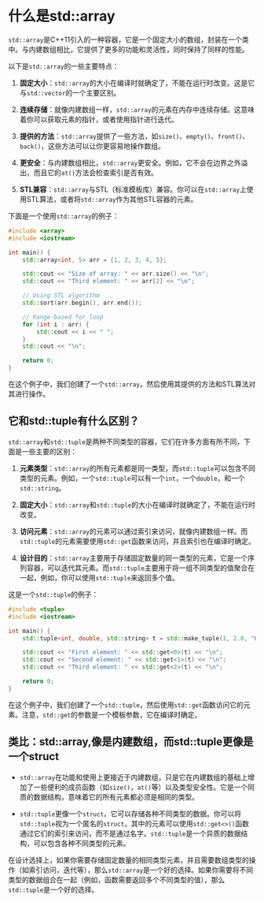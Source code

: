 # 什么是std::array

`std::array`是C++11引入的一种容器，它是一个固定大小的数组，封装在一个类中。与内建数组相比，它提供了更多的功能和灵活性，同时保持了同样的性能。

以下是`std::array`的一些主要特点：

1. **固定大小**：`std::array`的大小在编译时就确定了，不能在运行时改变。这是它与`std::vector`的一个主要区别。

2. **连续存储**：就像内建数组一样，`std::array`的元素在内存中连续存储。这意味着你可以获取元素的指针，或者使用指针进行迭代。

3. **提供的方法**：`std::array`提供了一些方法，如`size()`、`empty()`、`front()`、`back()`，这些方法可以让你更容易地操作数组。

4. **更安全**：与内建数组相比，`std::array`更安全。例如，它不会在边界之外溢出，而且它的`at()`方法会检查索引是否有效。

5. **STL兼容**：`std::array`与STL（标准模板库）兼容。你可以在`std::array`上使用STL算法，或者将`std::array`作为其他STL容器的元素。

下面是一个使用`std::array`的例子：

```cpp
#include <array>
#include <iostream>

int main() {
    std::array<int, 5> arr = {1, 2, 3, 4, 5};

    std::cout << "Size of array: " << arr.size() << "\n";
    std::cout << "Third element: " << arr[2] << "\n";

    // Using STL algorithm
    std::sort(arr.begin(), arr.end());

    // Range-based for loop
    for (int i : arr) {
        std::cout << i << " ";
    }
    std::cout << "\n";

    return 0;
}
```

在这个例子中，我们创建了一个`std::array`，然后使用其提供的方法和STL算法对其进行操作。

## 它和std::tuple有什么区别？

`std::array`和`std::tuple`是两种不同类型的容器，它们在许多方面有所不同，下面是一些主要的区别：

1. **元素类型**：`std::array`的所有元素都是同一类型，而`std::tuple`可以包含不同类型的元素。例如，一个`std::tuple`可以有一个`int`，一个`double`，和一个`std::string`。

2. **固定大小**：`std::array`和`std::tuple`的大小在编译时就确定了，不能在运行时改变。

3. **访问元素**：`std::array`的元素可以通过索引来访问，就像内建数组一样。而`std::tuple`的元素需要使用`std::get`函数来访问，并且索引也在编译时确定。

4. **设计目的**：`std::array`主要用于存储固定数量的同一类型的元素，它是一个序列容器，可以迭代其元素。而`std::tuple`主要用于将一组不同类型的值聚合在一起，例如，你可以使用`std::tuple`来返回多个值。

这是一个`std::tuple`的例子：

```cpp
#include <tuple>
#include <iostream>

int main() {
    std::tuple<int, double, std::string> t = std::make_tuple(1, 2.0, "Hello");

    std::cout << "First element: " << std::get<0>(t) << "\n";
    std::cout << "Second element: " << std::get<1>(t) << "\n";
    std::cout << "Third element: " << std::get<2>(t) << "\n";

    return 0;
}
```

在这个例子中，我们创建了一个`std::tuple`，然后使用`std::get`函数访问它的元素。注意，`std::get`的参数是一个模板参数，它在编译时确定。

## 类比：std::array,像是内建数组，而std::tuple更像是一个struct

- `std::array`在功能和使用上更接近于内建数组，只是它在内建数组的基础上增加了一些便利的成员函数（如`size()`，`at()`等）以及类型安全性。它是一个同质的数据结构，意味着它的所有元素都必须是相同的类型。

- `std::tuple`更像一个`struct`，它可以存储各种不同类型的数据。你可以将`std::tuple`视为一个匿名的`struct`，其中的元素可以使用`std::get<>()`函数通过它们的索引来访问，而不是通过名字。`std::tuple`是一个异质的数据结构，可以包含各种不同类型的元素。

在设计选择上，如果你需要存储固定数量的相同类型元素，并且需要数组类型的操作（如索引访问，迭代等），那么`std::array`是一个好的选择。如果你需要将不同类型的数据组合在一起（例如，函数需要返回多个不同类型的值），那么`std::tuple`是一个好的选择。
